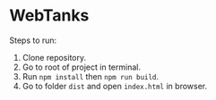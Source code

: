 # WebTanks

Steps to run:

1. Clone repository.
2. Go to root of project in terminal.
3. Run `npm install` then `npm run build`.
4. Go to folder `dist` and open `index.html` in browser.